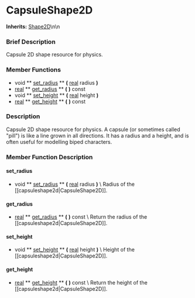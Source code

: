 #  CapsuleShape2D  
**Inherits:** [Shape2D](class_shape2d)\\n\\n
###  Brief Description  
Capsule 2D shape resource for physics.

###  Member Functions 
  * void  ** [set_radius](#set_radius) **  **(** [real](class_real) radius  **)**
  * [real](class_real)  ** [get_radius](#get_radius) **  **(** **)** const
  * void  ** [set_height](#set_height) **  **(** [real](class_real) height  **)**
  * [real](class_real)  ** [get_height](#get_height) **  **(** **)** const

###  Description  
Capsule 2D shape resource for physics. A capsule (or sometimes called "pill") is like a line grown in all directions. It has a radius and a height, and is often useful for modelling biped characters.

###  Member Function Description  
#### <a name="set_radius">set_radius</a>
  * void  ** [set_radius](#set_radius) **  **(** [real](class_real) radius  **)**
\\
Radius of the [[capsuleshape2d|CapsuleShape2D]].
#### <a name="get_radius">get_radius</a>
  * [real](class_real)  ** [get_radius](#get_radius) **  **(** **)** const
\\
Return the radius of the [[capsuleshape2d|CapsuleShape2D]].
#### <a name="set_height">set_height</a>
  * void  ** [set_height](#set_height) **  **(** [real](class_real) height  **)**
\\
Height of the [[capsuleshape2d|CapsuleShape2D]].
#### <a name="get_height">get_height</a>
  * [real](class_real)  ** [get_height](#get_height) **  **(** **)** const
\\
Return the height of the [[capsuleshape2d|CapsuleShape2D]].
